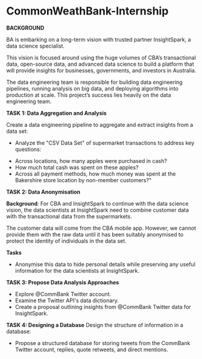 # CommonWeathBank-Internship
**BACKGROUND**

BA is embarking on a long-term vision with trusted partner InsightSpark, a data science specialist.

This vision is focused around using the huge volumes of CBA’s transactional data, open-source data, and advanced data science to build a platform that will provide insights for businesses, governments, and investors in Australia.

The data engineering team is responsible for building data engineering pipelines, running analysis on big data, and deploying algorithms into production at scale. This project’s success lies heavily on the data engineering team.

**TASK 1: Data Aggregation and Analysis**

Create a data engineering pipeline to aggregate and extract insights from a data set:
- Analyze the "CSV Data Set" of supermarket transactions to address key questions:
+ Across locations, how many apples were purchased in cash?
+ How much total cash was spent on these apples?
+ Across all payment methods, how much money was spent at the Bakershire store location by non-member customers?"

**TASK 2: Data Anonymisation**

**Background**: For CBA and InsightSpark to continue with the data science vision, the data scientists at InsightSpark need to combine customer data with the transactional data from the supermarkets.

The customer data will come from the CBA mobile app. However, we cannot provide them with the raw data until it has been suitably anonymised to protect the identity of individuals in the data set.

**Tasks**
+ Anonymise this data to hide personal details while preserving any useful information for the data scientists at InsightSpark.

**TASK 3: Propose Data Analysis Approaches**
- Explore @CommBank Twitter account.
- Examine the Twitter API's data dictionary.
- Create a proposal outlining insights from @CommBank Twitter data for InsightSpark.

**TASK 4: Designing a Database**
  Design the structure of information in a database:
- Propose a structured database for storing tweets from the CommBank Twitter account, replies, quote retweets, and direct mentions.
